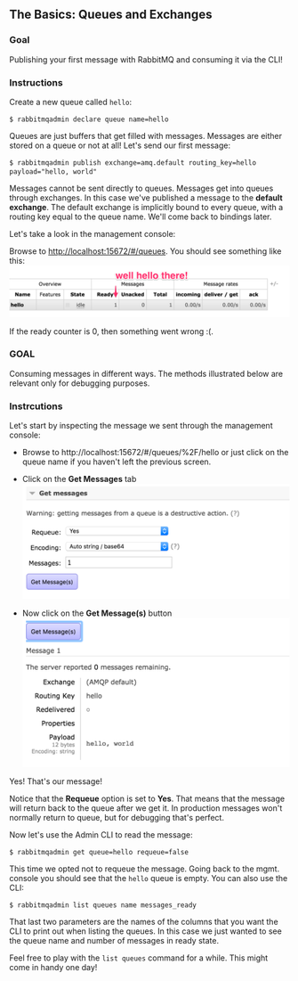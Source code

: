 ## The Basics: Queues and Exchanges

### Goal

Publishing your first message with RabbitMQ and consuming it via the CLI!

### Instructions

Create a new queue called `hello`:

```
$ rabbitmqadmin declare queue name=hello
```

Queues are just buffers that get filled with messages. Messages are either stored on a queue or not at all! Let's send our first message:

```
$ rabbitmqadmin publish exchange=amq.default routing_key=hello payload="hello, world"
```

Messages cannot be sent directly to queues. Messages get into queues through exchanges. In this case we've published a message to the **default exchange**. The default exchange is implicitly bound to every queue, with a routing key equal to the queue name. We'll come back to bindings later.

Let's take a look in the management console:

Browse to [http://localhost:15672/#/queues](http://localhost:15672/#/queues). You should see something like this:  
![Queues](/images/basics/mgmt-1.png)  

If the ready counter is 0, then something went wrong :(.

### GOAL

Consuming messages in different ways. The methods illustrated below are relevant only for debugging purposes. 

### Instrcutions

Let's start by inspecting the message we sent through the management console:


* Browse to http://localhost:15672/#/queues/%2F/hello or just click on the queue name if you haven't left the previous screen.
* Click on the **Get Messages** tab   
![Get Messages Tab](/images/basics/mgmt-2.png)  

* Now click on the **Get Message(s)** button
![Get Messages Button](/images/basics/mgmt-3.png)  

Yes! That's our message!

Notice that the **Requeue** option is set to **Yes**. That means that the message will return back to the queue after we get it. In production messages won't normally return to queue, but for debugging that's perfect.

Now let's use the Admin CLI to read the message:

```
$ rabbitmqadmin get queue=hello requeue=false
```

This time we opted not to requeue the message. Going back to the mgmt. console you should see that the `hello` queue is empty. You can also use the CLI:

```
$ rabbitmqadmin list queues name messages_ready
```

That last two parameters are the names of the columns that you want the CLI to print out when listing the queues. In this case we just wanted to see the queue name and number of messages in ready state.

Feel free to play with the `list queues` command for a while. This might come in handy one day!
